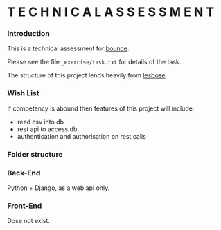 T E C H N I C A L  A S S E S S M E N T
======================================

### Introduction

This is a technical assessment for [bounce](bouncecars.com).

Please see the file `_exercise/task.txt` for details of the task.

The structure of this project lends heavily from [lesbose](lesbose.com).

### Wish List

If competency is abound then features of this project will include:

 * read csv into db
 * rest api to access db
 * authentication and authorisation on rest calls

### Folder structure

<!-- todo: add a list of folder an explain top level -->

### Back-End

Python + Django, as a web api only.

### Front-End

Dose not exist.

